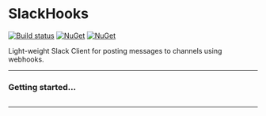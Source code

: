 # SlackHooks
[![Build status](https://ci.appveyor.com/api/projects/status/jthe8r7hqch4bx04/branch/master?svg=true)](https://ci.appveyor.com/project/vivet/slackhooks/branch/master)
[![NuGet](https://img.shields.io/nuget/dt/SlackHooks.svg)](https://www.nuget.org/packages/SlackHooks)
[![NuGet](https://img.shields.io/nuget/v/SlackHooks.svg)](https://www.nuget.org/packages/SlackHooks)  

Light-weight Slack Client for posting messages to channels using webhooks.  

***

### Getting started...



```csharp


```

***

